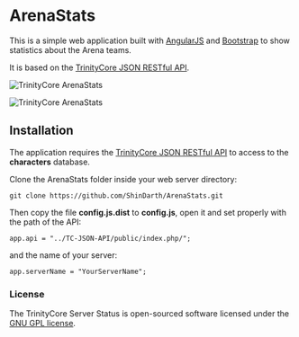 # ArenaStats

This is a simple web application built with [AngularJS](https://angularjs.org/) and [Bootstrap](http://getbootstrap.com) to show statistics about the Arena teams.

It is based on the [TrinityCore JSON RESTful API](https://github.com/ShinDarth/TC-JSON-API/).

![TrinityCore ArenaStats](https://raw.githubusercontent.com/ShinDarth/ArenaStats/master/screenshots/screenshot1.png "TrinityCore ArenaStats")

![TrinityCore ArenaStats](https://raw.githubusercontent.com/ShinDarth/ArenaStats/master/screenshots/screenshot2.png "TrinityCore ArenaStats")

## Installation

The application requires the [TrinityCore JSON RESTful API](https://github.com/ShinDarth/TC-JSON-API/) to access to the **characters** database.

Clone the ArenaStats folder inside your web server directory:

`git clone https://github.com/ShinDarth/ArenaStats.git`

Then copy the file **config.js.dist** to **config.js**, open it and set properly with the path of the API:

`app.api = "../TC-JSON-API/public/index.php/";`

and the name of your server:

`app.serverName = "YourServerName";`

### License

The TrinityCore Server Status is open-sourced software licensed under the [GNU GPL license](https://github.com/ShinDarth/ArenaStats/blob/master/LICENSE).

